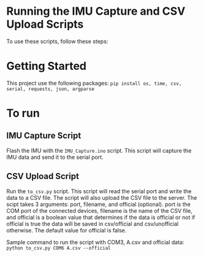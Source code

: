 # Running the IMU Capture and CSV Upload Scripts

To use these scripts, follow these steps:

# Getting Started

This project use the following packages:
`pip install os, time, csv, serial, requests, json, argparse`

# To run 

## IMU Capture Script

Flash the IMU with the `IMU_Capture.ino` script. This script will capture the IMU data and send it to the serial port.

## CSV Upload Script

Run the `to_csv.py` script. This script will read the serial port and write the data to a CSV file. The script will also upload the CSV file to the server.
The scipt takes 3 arguments: port, filename, and official (optional). port is the COM port of the connected devices, filename is the name of the CSV file, and official is a boolean value that determines if the data is official or not if official is true the data will be saved in csv/official and csv/unofficial otherwise. The default value for official is false.

Sample command to run the script with COM3, A.csv and official data:
`python to_csv.py COM6 A.csv --official`